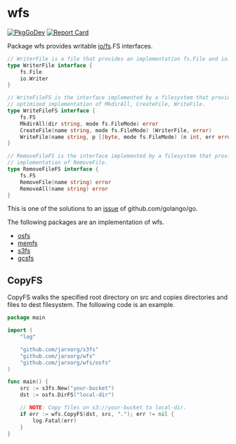 # wfs

[![PkgGoDev](https://pkg.go.dev/badge/github.com/jarxorg/wfs)](https://pkg.go.dev/github.com/jarxorg/wfs)
[![Report Card](https://goreportcard.com/badge/github.com/jarxorg/wfs)](https://goreportcard.com/report/github.com/jarxorg/wfs)

Package wfs provides writable [io/fs](https://pkg.go.dev/io/fs).FS interfaces.

```go
// WriterFile is a file that provides an implementation fs.File and io.Writer.
type WriterFile interface {
	fs.File
	io.Writer
}

// WriteFileFS is the interface implemented by a filesystem that provides an
// optimized implementation of MkdirAll, CreateFile, WriteFile.
type WriteFileFS interface {
	fs.FS
	MkdirAll(dir string, mode fs.FileMode) error
	CreateFile(name string, mode fs.FileMode) (WriterFile, error)
	WriteFile(name string, p []byte, mode fs.FileMode) (n int, err error)
}

// RemoveFileFS is the interface implemented by a filesystem that provides an
// implementation of RemoveFile.
type RemoveFileFS interface {
	fs.FS
	RemoveFile(name string) error
	RemoveAll(name string) error
}
```

This is one of the solutions to an [issue](https://github.com/golang/go/issues/45757) of github.com/golango/go.

The following packages are an implementation of wfs.

- [osfs](https://pkg.go.dev/github.com/jarxorg/wfs/osfs)
- [memfs](https://pkg.go.dev/github.com/jarxorg/wfs/memfs)
- [s3fs](https://github.com/jarxorg/s3fs)
- [gcsfs](https://github.com/jarxorg/gcsfs)

## CopyFS

CopyFS walks the specified root directory on src and copies directories and files to dest filesystem.
The following code is an example.

```go
package main

import (
	"log"

	"github.com/jarxorg/s3fs"
	"github.com/jarxorg/wfs"
	"github.com/jarxorg/wfs/osfs"
)

func main() {
	src := s3fs.New("your-bucket")
	dst := osfs.DirFS("local-dir")

	// NOTE: Copy files on s3://your-bucket to local-dir.
	if err := wfs.CopyFS(dst, src, "."); err != nil {
		log.Fatal(err)
	}
}
```